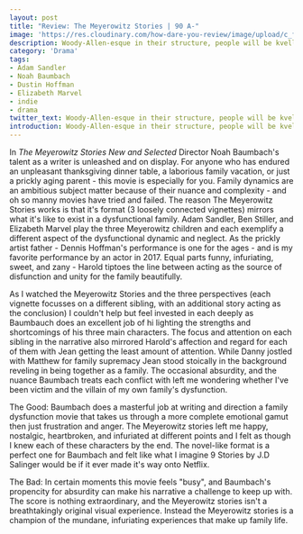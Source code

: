 ```yaml
---
layout: post
title: "Review: The Meyerowitz Stories | 90 A-"
image: 'https://res.cloudinary.com/how-dare-you-review/image/upload/c_fill,h_399,w_760/v1529128791/f_389483.jpg'
description: Woody-Allen-esque in their structure, people will be kvelling over Baumbach's newest vignettes. 
category: 'Drama'
tags: 
- Adam Sandler
- Noah Baumbach
- Dustin Hoffman
- Elizabeth Marvel
- indie
- drama
twitter_text: Woody-Allen-esque in their structure, people will be kvelling over Baumbach's newest vignettes.   
introduction: Woody-Allen-esque in their structure, people will be kvelling over Baumbach's newest vignettes.  
---
```


In *The Meyerowitz Stories New and Selected* Director Noah Baumbach's talent as a writer is unleashed and on display. For anyone who has endured an unpleasant thanksgiving dinner table, a laborious family vacation, or just a prickly aging parent - this movie is especially for you. Family dynamics are an ambitious subject matter because of their nuance and complexity - and oh so manny movies have tried and failed. The reason The Meyerowitz Stories works is that it's format (3 loosely connected vignettes) mirrors what it's like to exist in a dysfunctional family. Adam Sandler, Ben Stiller, and Elizabeth Marvel play the three Meyerowitz children and each exemplify a different aspect of the dysfunctional dynamic and neglect. As the prickly artist father - Dennis Hoffman's performance is one for the ages - and is my favorite performance by an actor in 2017. Equal parts funny, infuriating, sweet, and zany  - Harold tiptoes the line between acting as the source of disfunction and unity for the family beautifully.

As I watched the Meyerowitz Stories and the three perspectives (each vignette focusses on a different sibling, with an additional story acting as the conclusion) I couldn't help but feel invested in each deeply as Baumbauch does an excellent job of hi lighting the strengths and shortcomings of his three main characters. The focus and attention on each sibling in the narrative also mirrored Harold's affection and regard for each of them with Jean getting the least amount of attention. While Danny jostled with Matthew for family supremacy Jean stood stoically in the background reveling in being together as a family. The occasional absurdity, and the nuance Baumbach treats each conflict with left me wondering whether I've been victim and the villain of my own family's dysfunction.

The Good: Baumbach does a masterful job at writing and direction a family dysfunction movie that takes us through a more complete emotional gamut then just frustration and anger. The Meyerowitz stories left me happy, nostalgic, heartbroken, and infuriated at different points and I felt as though I knew each of these characters by the end.  The novel-like format is a perfect one for Baumbach and felt like what I imagine 9 Stories by J.D Salinger would be if it ever made it's way onto Netflix.

The Bad: In certain moments this movie feels "busy", and Baumbach's propencity for absurdity can make his narrative a challenge to keep up with. The score is nothing extraordinary, and the Meyerowitz stories isn't a breathtakingly original visual experience. Instead the Meyerowitz stories is a champion of the mundane, infuriating experiences that make up family life.   